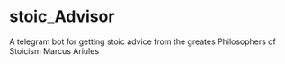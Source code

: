 # stoic_Advisor
A telegram bot for getting stoic advice from the greates Philosophers of Stoicism Marcus Ariules 
